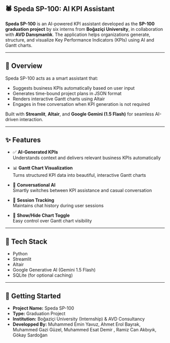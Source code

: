 ## 🕷 Speda SP-100: AI KPI Assistant

**Speda SP-100** is an AI-powered KPI assistant developed as the **SP-100 graduation project** by six interns from **Boğaziçi University**, in collaboration with **AVD Danışmanlık**. The application helps organizations generate, structure, and visualize Key Performance Indicators (KPIs) using AI and Gantt charts.

---

## 💼 Overview

Speda SP-100 acts as a smart assistant that:
- Suggests business KPIs automatically based on user input
- Generates time-bound project plans in JSON format
- Renders interactive Gantt charts using Altair
- Engages in free conversation when KPI generation is not required

Built with **Streamlit**, **Altair**, and **Google Gemini (1.5 Flash)** for seamless AI-driven interaction.

---

## ✨ Features

- ✅ **AI-Generated KPIs**  
  Understands context and delivers relevant business KPIs automatically

- 📊 **Gantt Chart Visualization**  
  Turns structured KPI data into beautiful, interactive Gantt charts

- 💬 **Conversational AI**  
  Smartly switches between KPI assistance and casual conversation

- 📁 **Session Tracking**  
  Maintains chat history during user sessions

- 🔘 **Show/Hide Chart Toggle**  
  Easy control over Gantt chart visibility

---

## 🔧 Tech Stack

- Python
- Streamlit
- Altair
- Google Generative AI (Gemini 1.5 Flash)
- SQLite (for optional caching)

---

## 🚀 Getting Started

- **Project Name:** Speda SP-100
- **Type:** Graduation Project
- **Institution:** Boğaziçi University (Internship) & AVD Consultancy
- **Developped By:** Muhammed Emin Yavuz, Ahmet Erol Bayrak, Muhammed Gazi Güzel, Muhammed Esat Demir , Ramiz Can Akbıyık, Gökay Sardoğan
